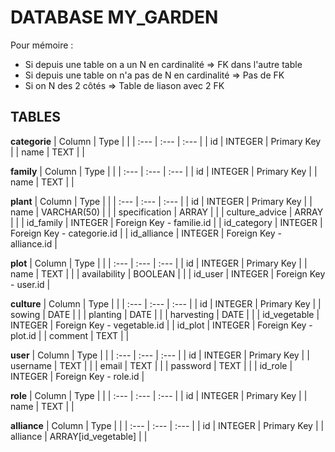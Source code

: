 # DATABASE MY_GARDEN

Pour mémoire :

- Si depuis une table on a un N en cardinalité => FK dans l'autre table
- Si depuis une table on n'a pas de N en cardinalité => Pas de FK
- Si on N des 2 côtés => Table de liason avec 2 FK

## TABLES

**categorie**
| Column | Type | |
| :--- | :--- | :--- |
| id | INTEGER | Primary Key |
| name | TEXT | |

**family**
| Column | Type | |
| :--- | :--- | :--- |
| id | INTEGER | Primary Key |
| name | TEXT | |

**plant**
| Column | Type | |
| :--- | :--- | :--- |
| id | INTEGER | Primary Key |
| name | VARCHAR(50) | |
| specification | ARRAY | |
| culture_advice | ARRAY | |
| id_family | INTEGER | Foreign Key - familie.id |
| id_category | INTEGER | Foreign Key - categorie.id |
| id_alliance | INTEGER | Foreign Key - alliance.id |


**plot**
| Column | Type | |
| :--- | :--- | :--- |
| id | INTEGER | Primary Key |
| name | TEXT | |
| availability | BOOLEAN | |
| id_user | INTEGER | Foreign Key - user.id |

**culture**
| Column | Type | |
| :--- | :--- | :--- |
| id | INTEGER | Primary Key |
| sowing | DATE | |
| planting | DATE | |
| harvesting | DATE | |
| id_vegetable | INTEGER | Foreign Key - vegetable.id |
| id_plot | INTEGER | Foreign Key - plot.id |
| comment | TEXT | |

**user**
| Column | Type | |
| :--- | :--- | :--- |
| id | INTEGER | Primary Key |
| username | TEXT | |
| email | TEXT | |
| password | TEXT | |
| id_role | INTEGER | Foreign Key - role.id |

**role**
| Column | Type | |
| :--- | :--- | :--- |
| id | INTEGER | Primary Key |
| name | TEXT | |

**alliance**
| Column | Type | |
| :--- | :--- | :--- |
| id | INTEGER | Primary Key |
| alliance | ARRAY[id_vegetable] | |
